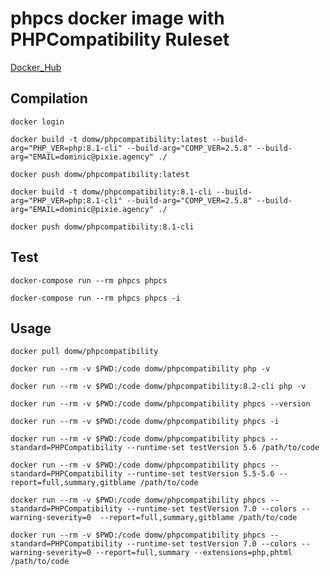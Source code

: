 # phpcs docker image with PHPCompatibility Ruleset

[Docker_Hub](https://hub.docker.com/r/domw/phpcompatibility)

## Compilation

    docker login

    docker build -t domw/phpcompatibility:latest --build-arg="PHP_VER=php:8.1-cli" --build-arg="COMP_VER=2.5.8" --build-arg="EMAIL=dominic@pixie.agency" ./

    docker push domw/phpcompatibility:latest

    docker build -t domw/phpcompatibility:8.1-cli --build-arg="PHP_VER=php:8.1-cli" --build-arg="COMP_VER=2.5.8" --build-arg="EMAIL=dominic@pixie.agency" ./

    docker push domw/phpcompatibility:8.1-cli 

## Test

    docker-compose run --rm phpcs phpcs
    
    docker-compose run --rm phpcs phpcs -i
    
## Usage
    
    docker pull domw/phpcompatibility

    docker run --rm -v $PWD:/code domw/phpcompatibility php -v

    docker run --rm -v $PWD:/code domw/phpcompatibility:8.2-cli php -v
    
    docker run --rm -v $PWD:/code domw/phpcompatibility phpcs --version
    
    docker run --rm -v $PWD:/code domw/phpcompatibility phpcs -i
       
    docker run --rm -v $PWD:/code domw/phpcompatibility phpcs --standard=PHPCompatibility --runtime-set testVersion 5.6 /path/to/code
    
    docker run --rm -v $PWD:/code domw/phpcompatibility phpcs --standard=PHPCompatibility --runtime-set testVersion 5.5-5.6 --report=full,summary,gitblame /path/to/code
    
    docker run --rm -v $PWD:/code domw/phpcompatibility phpcs --standard=PHPCompatibility --runtime-set testVersion 7.0 --colors --warning-severity=0  --report=full,summary,gitblame /path/to/code
    
    docker run --rm -v $PWD:/code domw/phpcompatibility phpcs --standard=PHPCompatibility --runtime-set testVersion 7.0 --colors --warning-severity=0 --report=full,summary --extensions=php,phtml /path/to/code
